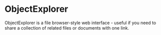 # ObjectExplorer
ObjectExplorer is a file browser-style web interface - useful if you need to share a collection of related files or documents with one link.

